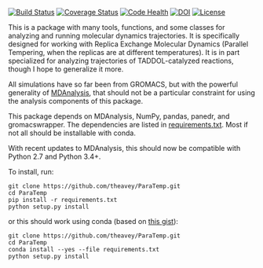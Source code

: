 [![Build Status](https://travis-ci.org/theavey/ParaTemp.svg?branch=master)](https://travis-ci.org/theavey/ParaTemp)
[![Coverage Status](https://coveralls.io/repos/github/theavey/ParaTemp/badge.svg?branch=master)](https://coveralls.io/github/theavey/ParaTemp?branch=master)
[![Code Health](https://landscape.io/github/theavey/ParaTemp/master/landscape.svg?style=flat)](https://landscape.io/github/theavey/ParaTemp/master)
[![DOI](https://zenodo.org/badge/64339257.svg)](https://zenodo.org/badge/latestdoi/64339257)
[![License](https://img.shields.io/badge/license-Apache%202.0-blue.svg?style=flat)](https://github.com/theavey/ParaTemp/blob/master/LICENSE)

This is a package with many tools, functions, and some classes for
analyzing and running molecular dynamics trajectories.
It is specifically designed for working with Replica Exchange Molecular
Dynamics (Parallel Tempering, when the replicas are at different
temperatures).
It is in part specialized for analyzing trajectories of TADDOL-catalyzed
reactions, though I hope to generalize it more.

All simulations have so far been from GROMACS, but with the powerful
generality of [MDAnalysis](https://www.mdanalysis.org/), that should not
be a particular constraint for using the analysis components of this package.

This package depends on MDAnalysis, NumPy, pandas, panedr, and
gromacswrapper.
The dependencies are listed in [requirements.txt](./requirements.txt).
Most if not all should be installable with conda.

With recent updates to MDAnalysis, this should now be compatible with Python 
2.7 and Python 3.4+.

To install, run:
```
git clone https://github.com/theavey/ParaTemp.git
cd ParaTemp
pip install -r requirements.txt
python setup.py install
```
or this should work using conda (based on [this gist](
https://gist.github.com/luiscape/19d2d73a8c7b59411a2fb73a697f5ed4)):
```
git clone https://github.com/theavey/ParaTemp.git
cd ParaTemp
conda install --yes --file requirements.txt
python setup.py install
```
